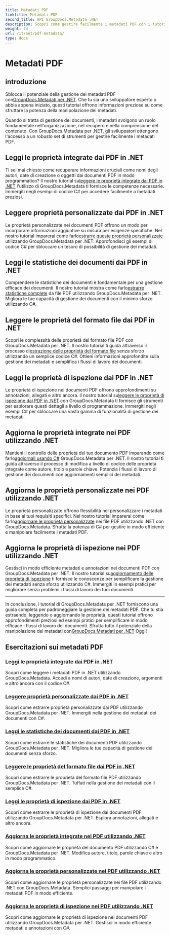 ```yaml
---
title: Metadati PDF
linktitle: Metadati PDF
second_title: API GroupDocs.Metadata .NET
description: Scopri come gestire facilmente i metadati PDF con i tutorial di GroupDocs.Metadata per .NET. Accedi alle proprietà integrate e personalizzate con il codice C#.
weight: 24
url: /it/net/pdf-metadata/
type: docs
---
```

# Metadati PDF

## introduzione

 Sblocca il potenziale della gestione dei metadati PDF con[GroupDocs.Metadati per .NET](https://www.groupdocs.com/products/metadata/net). Che tu sia uno sviluppatore esperto o abbia appena iniziato, questi tutorial offrono informazioni preziose su come sfruttare la potenza della manipolazione dei metadati.

Quando si tratta di gestione dei documenti, i metadati svolgono un ruolo fondamentale nell'organizzazione, nel recupero e nella comprensione del contenuto. Con GroupDocs.Metadata per .NET, gli sviluppatori ottengono l'accesso a un robusto set di strumenti per gestire facilmente i metadati PDF.

## Leggi le proprietà integrate dai PDF in .NET

 Ti sei mai chiesto come recuperare informazioni cruciali come nomi degli autori, date di creazione o oggetti dai documenti PDF in modo programmatico? Il nostro tutorial su[leggere le proprietà integrate dai PDF in .NET](./read-built-in-properties-pdfs/) l'utilizzo di GroupDocs.Metadata ti fornisce le competenze necessarie. Immergiti negli esempi di codice C# per accedere facilmente a metadati preziosi.


## Leggere proprietà personalizzate dai PDF in .NET

 Le proprietà personalizzate nei documenti PDF offrono un modo per incorporare informazioni aggiuntive su misura per esigenze specifiche. Nel nostro tutorial imparerai come farlo[estrarre queste proprietà personalizzate](./read-custom-properties-pdfs/) utilizzando GroupDocs.Metadata per .NET. Approfondisci gli esempi di codice C# per sbloccare un tesoro di possibilità di gestione dei metadati.


## Leggi le statistiche dei documenti dai PDF in .NET

 Comprendere le statistiche dei documenti è fondamentale per una gestione efficace dei documenti. Il nostro tutorial mostra come farlo[estrarre statistiche complete](./read-document-statistics-pdfs/) da file PDF utilizzando GroupDocs.Metadata per .NET. Migliora le tue capacità di gestione dei documenti con il minimo sforzo utilizzando C#.

## Leggere le proprietà del formato file dai PDF in .NET

Scopri le complessità delle proprietà del formato file PDF con GroupDocs.Metadata per .NET. Il nostro tutorial ti guida attraverso il processo di[estrazione delle proprietà del formato file](./read-file-format-properties-pdfs/) senza sforzo utilizzando un semplice codice C#. Ottieni informazioni approfondite sulla gestione dei metadati e semplifica i flussi di lavoro dei documenti.

## Leggi le proprietà di ispezione dai PDF in .NET

 Le proprietà di ispezione nei documenti PDF offrono approfondimenti su annotazioni, allegati e altro ancora. Il nostro tutorial su[leggere le proprietà di ispezione dai PDF in .NET](./read-inspection-properties-pdfs/) con GroupDocs.Metadata ti fornisce gli strumenti per esplorare questi dettagli a livello di programmazione. Immergiti negli esempi C# per sbloccare una vasta gamma di funzionalità di gestione dei metadati.

## Aggiorna le proprietà integrate nei PDF utilizzando .NET

 Mantieni il controllo delle proprietà del tuo documento PDF imparando come farlo[aggiornali usando C#](./update-built-in-properties-pdfs/) GroupDocs.Metadata per .NET. Il nostro tutorial ti guida attraverso il processo di modifica a livello di codice delle proprietà integrate come autore, titolo e parole chiave. Potenzia i flussi di lavoro di gestione dei documenti con aggiornamenti semplici dei metadati.

## Aggiorna le proprietà personalizzate nei PDF utilizzando .NET

 Le proprietà personalizzate offrono flessibilità nel personalizzare i metadati in base ai tuoi requisiti specifici. Nel nostro tutorial imparerai come farlo[aggiornare le proprietà personalizzate](./update-custom-properties-pdfs/) nei file PDF utilizzando .NET con GroupDocs.Metadata. Sfrutta la potenza di C# per gestire in modo efficiente e manipolare facilmente i metadati PDF.

## Aggiorna le proprietà di ispezione nei PDF utilizzando .NET

 Gestisci in modo efficiente metadati e annotazioni nei documenti PDF con GroupDocs.Metadata per .NET. Il nostro tutorial su[aggiornamento delle proprietà di ispezione](./update-inspection-properties-pdfs/) ti fornisce le conoscenze per semplificare la gestione dei metadati senza sforzo utilizzando C#. Immergiti in esempi pratici per migliorare senza problemi i flussi di lavoro dei tuoi documenti.

----

In conclusione, i tutorial di GroupDocs.Metadata per .NET forniscono una guida completa per padroneggiare la gestione dei metadati PDF. Che tu stia estraendo, leggendo o aggiornando le proprietà, questi tutorial offrono approfondimenti preziosi ed esempi pratici per semplificare in modo efficace i flussi di lavoro dei documenti. Sfrutta tutto il potenziale della manipolazione dei metadati con[GroupDocs.Metadati per .NET](https://www.groupdocs.com/products/metadata/net) Oggi!
## Esercitazioni sui metadati PDF
### [Leggi le proprietà integrate dai PDF in .NET](./read-built-in-properties-pdfs/)
Scopri come leggere i metadati PDF in .NET utilizzando GroupDocs.Metadata. Accedi a nomi di autori, date di creazione, argomenti e altro ancora con il codice C#.
### [Leggere proprietà personalizzate dai PDF in .NET](./read-custom-properties-pdfs/)
Scopri come estrarre proprietà personalizzate dai PDF utilizzando GroupDocs.Metadata per .NET. Immergiti nella gestione dei metadati dei documenti con C#.
### [Leggi le statistiche dei documenti dai PDF in .NET](./read-document-statistics-pdfs/)
Scopri come estrarre le statistiche dei documenti PDF utilizzando GroupDocs.Metadata per .NET. Migliora le tue capacità di gestione dei documenti senza sforzo.
### [Leggere le proprietà del formato file dai PDF in .NET](./read-file-format-properties-pdfs/)
Scopri come estrarre le proprietà del formato file PDF utilizzando GroupDocs.Metadata per .NET. Tuffati nella gestione dei metadati con il semplice C#.
### [Leggi le proprietà di ispezione dai PDF in .NET](./read-inspection-properties-pdfs/)
Scopri come estrarre le proprietà di ispezione dai documenti PDF utilizzando GroupDocs.Metadata per .NET. Esplora annotazioni, allegati e altro ancora.
### [Aggiorna le proprietà integrate nei PDF utilizzando .NET](./update-built-in-properties-pdfs/)
Scopri come aggiornare le proprietà del documento PDF utilizzando C# e GroupDocs.Metadata per .NET. Modifica autore, titolo, parole chiave e altro in modo programmatico.
### [Aggiorna le proprietà personalizzate nei PDF utilizzando .NET](./update-custom-properties-pdfs/)
Scopri come aggiornare le proprietà personalizzate nei file PDF utilizzando .NET con GroupDocs.Metadata. Semplici passaggi per manipolare i metadati PDF in modo efficiente.
### [Aggiorna le proprietà di ispezione nei PDF utilizzando .NET](./update-inspection-properties-pdfs/)
Scopri come aggiornare le proprietà di ispezione nei documenti PDF utilizzando GroupDocs.Metadata per .NET. Gestisci in modo efficiente metadati e annotazioni con C#.